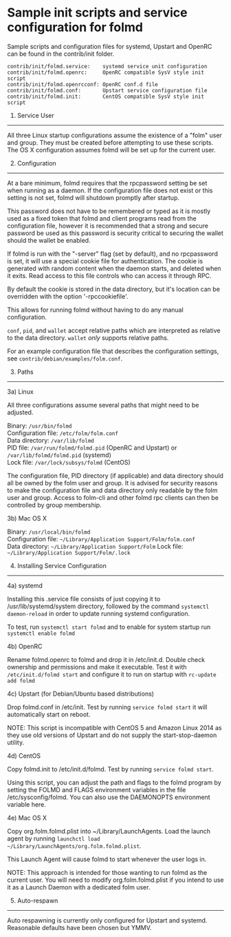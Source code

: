 Sample init scripts and service configuration for folmd
==========================================================

Sample scripts and configuration files for systemd, Upstart and OpenRC
can be found in the contrib/init folder.

    contrib/init/folmd.service:    systemd service unit configuration
    contrib/init/folmd.openrc:     OpenRC compatible SysV style init script
    contrib/init/folmd.openrcconf: OpenRC conf.d file
    contrib/init/folmd.conf:       Upstart service configuration file
    contrib/init/folmd.init:       CentOS compatible SysV style init script

1. Service User
---------------------------------

All three Linux startup configurations assume the existence of a "folm" user
and group.  They must be created before attempting to use these scripts.
The OS X configuration assumes folmd will be set up for the current user.

2. Configuration
---------------------------------

At a bare minimum, folmd requires that the rpcpassword setting be set
when running as a daemon.  If the configuration file does not exist or this
setting is not set, folmd will shutdown promptly after startup.

This password does not have to be remembered or typed as it is mostly used
as a fixed token that folmd and client programs read from the configuration
file, however it is recommended that a strong and secure password be used
as this password is security critical to securing the wallet should the
wallet be enabled.

If folmd is run with the "-server" flag (set by default), and no rpcpassword is set,
it will use a special cookie file for authentication. The cookie is generated with random
content when the daemon starts, and deleted when it exits. Read access to this file
controls who can access it through RPC.

By default the cookie is stored in the data directory, but it's location can be overridden
with the option '-rpccookiefile'.

This allows for running folmd without having to do any manual configuration.

`conf`, `pid`, and `wallet` accept relative paths which are interpreted as
relative to the data directory. `wallet` *only* supports relative paths.

For an example configuration file that describes the configuration settings,
see `contrib/debian/examples/folm.conf`.

3. Paths
---------------------------------

3a) Linux

All three configurations assume several paths that might need to be adjusted.

Binary:              `/usr/bin/folmd`  
Configuration file:  `/etc/folm/folm.conf`  
Data directory:      `/var/lib/folmd`  
PID file:            `/var/run/folmd/folmd.pid` (OpenRC and Upstart) or `/var/lib/folmd/folmd.pid` (systemd)  
Lock file:           `/var/lock/subsys/folmd` (CentOS)  

The configuration file, PID directory (if applicable) and data directory
should all be owned by the folm user and group.  It is advised for security
reasons to make the configuration file and data directory only readable by the
folm user and group.  Access to folm-cli and other folmd rpc clients
can then be controlled by group membership.

3b) Mac OS X

Binary:              `/usr/local/bin/folmd`  
Configuration file:  `~/Library/Application Support/Folm/folm.conf`  
Data directory:      `~/Library/Application Support/Folm`
Lock file:           `~/Library/Application Support/Folm/.lock`

4. Installing Service Configuration
-----------------------------------

4a) systemd

Installing this .service file consists of just copying it to
/usr/lib/systemd/system directory, followed by the command
`systemctl daemon-reload` in order to update running systemd configuration.

To test, run `systemctl start folmd` and to enable for system startup run
`systemctl enable folmd`

4b) OpenRC

Rename folmd.openrc to folmd and drop it in /etc/init.d.  Double
check ownership and permissions and make it executable.  Test it with
`/etc/init.d/folmd start` and configure it to run on startup with
`rc-update add folmd`

4c) Upstart (for Debian/Ubuntu based distributions)

Drop folmd.conf in /etc/init.  Test by running `service folmd start`
it will automatically start on reboot.

NOTE: This script is incompatible with CentOS 5 and Amazon Linux 2014 as they
use old versions of Upstart and do not supply the start-stop-daemon utility.

4d) CentOS

Copy folmd.init to /etc/init.d/folmd. Test by running `service folmd start`.

Using this script, you can adjust the path and flags to the folmd program by
setting the FOLMD and FLAGS environment variables in the file
/etc/sysconfig/folmd. You can also use the DAEMONOPTS environment variable here.

4e) Mac OS X

Copy org.folm.folmd.plist into ~/Library/LaunchAgents. Load the launch agent by
running `launchctl load ~/Library/LaunchAgents/org.folm.folmd.plist`.

This Launch Agent will cause folmd to start whenever the user logs in.

NOTE: This approach is intended for those wanting to run folmd as the current user.
You will need to modify org.folm.folmd.plist if you intend to use it as a
Launch Daemon with a dedicated folm user.

5. Auto-respawn
-----------------------------------

Auto respawning is currently only configured for Upstart and systemd.
Reasonable defaults have been chosen but YMMV.
